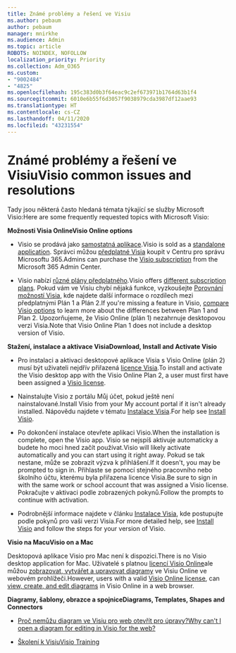 ```yaml
---
title: Známé problémy a řešení ve Visiu
ms.author: pebaum
author: pebaum
manager: mnirkhe
ms.audience: Admin
ms.topic: article
ROBOTS: NOINDEX, NOFOLLOW
localization_priority: Priority
ms.collection: Adm_O365
ms.custom:
- "9002484"
- "4825"
ms.openlocfilehash: 195c383d0b3f64eac9c2ef673971b1764d63b1f4
ms.sourcegitcommit: 6010e6b55f6d3057f9038979cda3987df12aae93
ms.translationtype: HT
ms.contentlocale: cs-CZ
ms.lasthandoff: 04/11/2020
ms.locfileid: "43231554"
---
```

# <a name="visio-common-issues-and-resolutions"></a><span data-ttu-id="9a79f-102">Známé problémy a řešení ve Visiu</span><span class="sxs-lookup"><span data-stu-id="9a79f-102">Visio common issues and resolutions</span></span>

<span data-ttu-id="9a79f-103">Tady jsou některá často hledaná témata týkající se služby Microsoft Visio:</span><span class="sxs-lookup"><span data-stu-id="9a79f-103">Here are some frequently requested topics with Microsoft Visio:</span></span>

<span data-ttu-id="9a79f-104">**Možnosti Visia Online**</span><span class="sxs-lookup"><span data-stu-id="9a79f-104">**Visio Online options**</span></span>

- <span data-ttu-id="9a79f-105">Visio se prodává jako [samostatná aplikace](https://products.office.com/visio/flowchart-software).</span><span class="sxs-lookup"><span data-stu-id="9a79f-105">Visio is sold as a [standalone application](https://products.office.com/visio/flowchart-software).</span></span> <span data-ttu-id="9a79f-106">Správci můžou [předplatné Visia](https://docs.microsoft.com/alchemyinsights/purchase-visio-subscription) koupit v Centru pro správu Microsoftu 365.</span><span class="sxs-lookup"><span data-stu-id="9a79f-106">Admins can purchase the [Visio subscription](https://docs.microsoft.com/alchemyinsights/purchase-visio-subscription) from the Microsoft 365 Admin Center.</span></span>

- <span data-ttu-id="9a79f-107">Visio nabízí [různé plány předplatného](https://products.office.com/visio/microsoft-visio-plans-and-pricing-compare-visio-options).</span><span class="sxs-lookup"><span data-stu-id="9a79f-107">Visio offers [different subscription plans](https://products.office.com/visio/microsoft-visio-plans-and-pricing-compare-visio-options).</span></span> <span data-ttu-id="9a79f-108">Pokud vám ve Visiu chybí nějaká funkce, vyzkoušejte [Porovnání možností Visia](https://products.office.com/visio/microsoft-visio-plans-and-pricing-compare-visio-options), kde najdete další informace o rozdílech mezi předplatnými Plán 1 a Plán 2.</span><span class="sxs-lookup"><span data-stu-id="9a79f-108">If you're missing a feature in Visio, [compare Visio options](https://products.office.com/visio/microsoft-visio-plans-and-pricing-compare-visio-options) to learn more about the differences between Plan 1 and Plan 2.</span></span>  <span data-ttu-id="9a79f-109">Upozorňujeme, že Visio Online (plán 1) nezahrnuje desktopovou verzi Visia.</span><span class="sxs-lookup"><span data-stu-id="9a79f-109">Note that Visio Online Plan 1 does not include a desktop version of Visio.</span></span>

<span data-ttu-id="9a79f-110">**Stažení, instalace a aktivace Visia**</span><span class="sxs-lookup"><span data-stu-id="9a79f-110">**Download, Install and Activate Visio**</span></span>

- <span data-ttu-id="9a79f-111">Pro instalaci a aktivaci desktopové aplikace Visia s Visio Online (plán 2) musí být uživateli nejdřív přiřazená [licence Visia](https://docs.microsoft.com/office365/admin/subscriptions-and-billing/assign-licenses-to-users).</span><span class="sxs-lookup"><span data-stu-id="9a79f-111">To install and activate the Visio desktop app with the Visio Online Plan 2, a user must first have been assigned a [Visio license](https://docs.microsoft.com/office365/admin/subscriptions-and-billing/assign-licenses-to-users).</span></span>

- <span data-ttu-id="9a79f-112">Nainstalujte Visio z portálu Můj účet, pokud ještě není nainstalované.</span><span class="sxs-lookup"><span data-stu-id="9a79f-112">Install Visio from your My account portal if it isn't already installed.</span></span> <span data-ttu-id="9a79f-113">Nápovědu najdete v tématu [Instalace Visia](https://support.office.com/article/f98f21e3-aa02-4827-9167-ddab5b025710).</span><span class="sxs-lookup"><span data-stu-id="9a79f-113">For help see [Install Visio](https://support.office.com/article/f98f21e3-aa02-4827-9167-ddab5b025710).</span></span>

- <span data-ttu-id="9a79f-114">Po dokončení instalace otevřete aplikaci Visio.</span><span class="sxs-lookup"><span data-stu-id="9a79f-114">When the installation is complete, open the Visio app.</span></span> <span data-ttu-id="9a79f-115">Visio se nejspíš aktivuje automaticky a budete ho moci hned začít používat.</span><span class="sxs-lookup"><span data-stu-id="9a79f-115">Visio will likely activate automatically and you can start using it right away.</span></span> <span data-ttu-id="9a79f-116">Pokud se tak nestane, může se zobrazit výzva k přihlášení.</span><span class="sxs-lookup"><span data-stu-id="9a79f-116">If it doesn't, you may be prompted to sign in.</span></span> <span data-ttu-id="9a79f-117">Přihlaste se pomocí stejného pracovního nebo školního účtu, kterému byla přiřazena licence Visia.</span><span class="sxs-lookup"><span data-stu-id="9a79f-117">Be sure to sign in with the same work or school account that was assigned a Visio license.</span></span> <span data-ttu-id="9a79f-118">Pokračujte v aktivaci podle zobrazených pokynů.</span><span class="sxs-lookup"><span data-stu-id="9a79f-118">Follow the prompts to continue with activation.</span></span>

- <span data-ttu-id="9a79f-119">Podrobnější informace najdete v článku [Instalace Visia](https://support.office.com/article/f98f21e3-aa02-4827-9167-ddab5b025710), kde postupujte podle pokynů pro vaši verzi Visia.</span><span class="sxs-lookup"><span data-stu-id="9a79f-119">For more detailed help, see [Install Visio](https://support.office.com/article/f98f21e3-aa02-4827-9167-ddab5b025710) and follow the steps for your version of Visio.</span></span>

<span data-ttu-id="9a79f-120">**Visio na Macu**</span><span class="sxs-lookup"><span data-stu-id="9a79f-120">**Visio on a Mac**</span></span>

<span data-ttu-id="9a79f-121">Desktopová aplikace Visio pro Mac není k dispozici.</span><span class="sxs-lookup"><span data-stu-id="9a79f-121">There is no Visio desktop application for Mac.</span></span> <span data-ttu-id="9a79f-122">Uživatelé s platnou [licencí Visio Online](https://docs.microsoft.com/office365/admin/subscriptions-and-billing/assign-licenses-to-users)ale můžou [zobrazovat, vytvářet a upravovat diagramy](https://support.office.com/article/06f04845-91b8-4e8f-881f-a43c970735fc) ve Visiu Online ve webovém prohlížeči.</span><span class="sxs-lookup"><span data-stu-id="9a79f-122">However, users with a valid [Visio Online license](https://docs.microsoft.com/office365/admin/subscriptions-and-billing/assign-licenses-to-users), can [view, create, and edit diagrams](https://support.office.com/article/06f04845-91b8-4e8f-881f-a43c970735fc) in Visio Online in a web browser.</span></span>

<span data-ttu-id="9a79f-123">**Diagramy, šablony, obrazce a spojnice**</span><span class="sxs-lookup"><span data-stu-id="9a79f-123">**Diagrams, Templates, Shapes and Connectors**</span></span>

- [<span data-ttu-id="9a79f-124">Proč nemůžu diagram ve Visiu pro web otevřít pro úpravy?</span><span class="sxs-lookup"><span data-stu-id="9a79f-124">Why can't I open a diagram for editing in Visio for the web?</span></span>](https://support.microsoft.com/cs-CZ/office/why-can-t-i-open-a-diagram-for-editing-in-visio-for-the-web-ea4a23d3-21d3-4878-945e-cf1be4140357)

- [<span data-ttu-id="9a79f-125">Školení k Visiu</span><span class="sxs-lookup"><span data-stu-id="9a79f-125">Visio Training</span></span>](https://support.office.com/article/visio-training-e058bcfa-1d90-4653-afc6-e84d54cf94a6)
